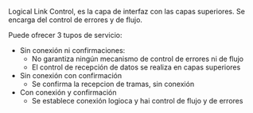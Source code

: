 Logical Link Control, es la capa de interfaz con las capas superiores. Se encarga del control de errores y de flujo.

Puede ofrecer 3 tupos de servicio:
- Sin conexión ni confirmaciones:
	- No garantiza ningún mecanismo de control de errores ni de flujo
	- El control de recepción de datos se realiza en capas superiores
- Sin conexión con confirmación
	- Se confirma la recepcion de tramas, sin conexión
- Con conexión y confirmación
	- Se establece conexión logioca y hai control de flujo y de errores